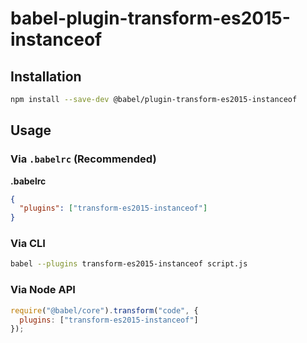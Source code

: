 # babel-plugin-transform-es2015-instanceof

## Installation

```sh
npm install --save-dev @babel/plugin-transform-es2015-instanceof
```

## Usage

### Via `.babelrc` (Recommended)

**.babelrc**

```json
{
  "plugins": ["transform-es2015-instanceof"]
}
```

### Via CLI

```sh
babel --plugins transform-es2015-instanceof script.js
```

### Via Node API

```javascript
require("@babel/core").transform("code", {
  plugins: ["transform-es2015-instanceof"]
});
```
